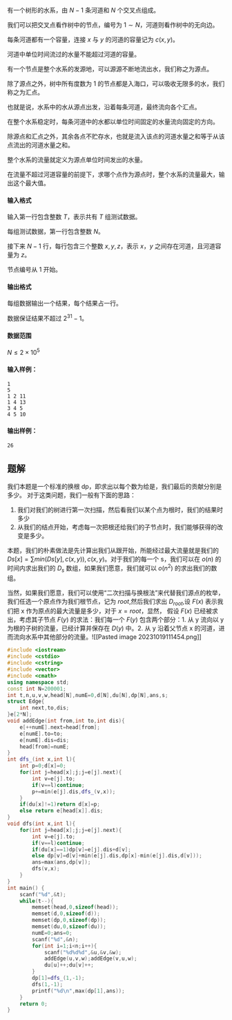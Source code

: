 有一个树形的水系，由 $N-1$ 条河道和 $N$ 个交叉点组成。

我们可以把交叉点看作树中的节点，编号为 $1 \sim N$，河道则看作树中的无向边。

每条河道都有一个容量，连接 $x$ 与 $y$ 的河道的容量记为 $c(x,y)$。

河道中单位时间流过的水量不能超过河道的容量。

有一个节点是整个水系的发源地，可以源源不断地流出水，我们称之为源点。

除了源点之外，树中所有度数为 $1$ 的节点都是入海口，可以吸收无限多的水，我们称之为汇点。

也就是说，水系中的水从源点出发，沿着每条河道，最终流向各个汇点。

在整个水系稳定时，每条河道中的水都以单位时间固定的水量流向固定的方向。

除源点和汇点之外，其余各点不贮存水，也就是流入该点的河道水量之和等于从该点流出的河道水量之和。

整个水系的流量就定义为源点单位时间发出的水量。

在流量不超过河道容量的前提下，求哪个点作为源点时，整个水系的流量最大，输出这个最大值。

#### 输入格式

输入第一行包含整数 $T$，表示共有 $T$ 组测试数据。

每组测试数据，第一行包含整数 $N$。

接下来 $N-1$ 行，每行包含三个整数 $x,y,z$，表示 $x，y$ 之间存在河道，且河道容量为 $z$。

节点编号从 $1$ 开始。

#### 输出格式

每组数据输出一个结果，每个结果占一行。

数据保证结果不超过 $2^{31}-1$。

#### 数据范围

$N \le 2 \times 10^5$

#### 输入样例：

```
1
5
1 2 11
1 4 13
3 4 5
4 5 10
```

#### 输出样例：

```
26
```


## 题解
我们本题是一个标准的换根 dp，即求出以每个数为给是，我们最后的贡献分别是多少。
对于这类问题，我们一般有下面的思路：
1. 我们对我们的树进行第一次扫描，然后看我们以某个点为根时，我们的结果时多少
2. 从我们的结点开始，考虑每一次把根还给我们的子节点时，我们能够获得的改变是多少。

本题，我们的朴素做法是先计算出我们从跟开始，所能经过最大流量就是我们的 $Ds[x]=\sum min(Ds[y],c(x,y)),c(x,y)$。对于我们的每一个 s，我们可以在 $o(n)$ 的时间内求出我们的 $D_{s}$ 数组，如果我们愿意，我们就可以 $o(n^2)$ 的求出我们的数组。

当然，如果我们愿意，我们可以使用“二次扫描与换根法”来代替我们源点的枚举，我们任选一个原点作为我们根节点，记为 $root$,然后我们求出 $D_{root}$,设 $F(x)$ 表示我们把 x 作为原点的最大流量是多少，对于 $x=root$，显然，
假设 $F(x)$ 已经被求出，考虑其子节点 $F(y)$ 的求法：我们每一个 $F(y)$ 包含两个部分：1. 从 y 流向以 y 为根的子树的流量，已经计算并保存在 $D(y)$ 中。2. 从 y 沿着父节点 x 的河道，进而流向水系中其他部分的流量。![[Pasted image 20231019111454.png]]

```cpp
#include <iostream>
#include <cstdio>
#include <cstring>
#include <vector>
#include <cmath>
using namespace std;
const int N=200001;
int t,n,u,v,w,head[N],numE=0,d[N],du[N],dp[N],ans,s;
struct Edge{
    int next,to,dis;
}e[2*N];
void addEdge(int from,int to,int dis){
    e[++numE].next=head[from];
    e[numE].to=to;
    e[numE].dis=dis;
    head[from]=numE;
}
int dfs_(int x,int l){
    int p=0;d[x]=0;
    for(int j=head[x];j;j=e[j].next){
        int v=e[j].to;
        if(v==l)continue;
        p+=min(e[j].dis,dfs_(v,x));
    }
    if(du[x]!=1)return d[x]=p; 
    else return e[head[x]].dis;
}
void dfs(int x,int l){
    for(int j=head[x];j;j=e[j].next){
        int v=e[j].to;
        if(v==l)continue;
        if(du[x]==1)dp[v]=e[j].dis+d[v];
        else dp[v]=d[v]+min(e[j].dis,dp[x]-min(e[j].dis,d[v]));
        ans=max(ans,dp[v]);
        dfs(v,x);
    }
}
int main() {
    scanf("%d",&t);
    while(t--){
        memset(head,0,sizeof(head));
        memset(d,0,sizeof(d));
        memset(dp,0,sizeof(dp));
        memset(du,0,sizeof(du));
        numE=0;ans=0;
        scanf("%d",&n);
        for(int i=1;i<n;i++){
            scanf("%d%d%d",&u,&v,&w);
            addEdge(u,v,w);addEdge(v,u,w);
            du[u]++;du[v]++;
        }
        dp[1]=dfs_(1,-1);
        dfs(1,-1);
        printf("%d\n",max(dp[1],ans));
    }
    return 0;
}
```